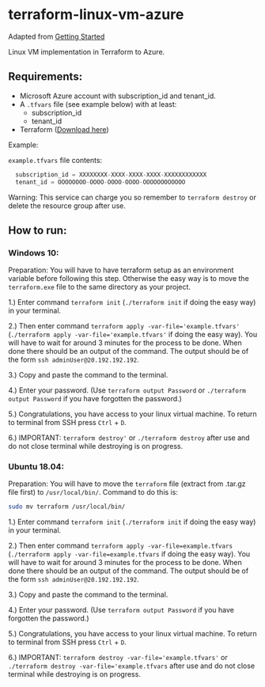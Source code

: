 # terraform-linux-vm-azure

Adapted from [Getting Started](https://learn.hashicorp.com/terraform?track=azure#azure)

Linux VM implementation in Terraform to Azure.

## Requirements: 
* Microsoft Azure account with subscription_id and tenant_id.
* A `.tfvars` file (see example below) with at least:
  * subscription_id
  * tenant_id
* Terraform ([Download here](https://www.terraform.io/downloads.html))
  
Example: 

`example.tfvars` file contents:
```tfvars
  subscription_id = XXXXXXXX-XXXX-XXXX-XXXX-XXXXXXXXXXXX
  tenant_id = OOOOOOOO-OOOO-OOOO-OOOO-OOOOOOOOOOOO
```

Warning: This service can charge you so remember to `terraform destroy` or delete the resource group after use.

## How to run: 

### Windows 10:
Preparation: You will have to have terraform setup as an environment variable before following this step.
Otherwise the easy way is to move the `terraform.exe` file to the same directory as your project.

1.) Enter command `terraform init` (`./terraform init` if doing the easy way) in your terminal.

2.) Then enter command `terraform apply -var-file='example.tfvars'` (`./terraform apply -var-file='example.tfvars'` if doing the easy way). You will have to wait for around 3 minutes for the process to be done. When done there should be an output of the command. The output should be of the form `ssh adminUser@20.192.192.192`.

3.) Copy and paste the command to the terminal. 

4.) Enter your password. (Use `terraform output Password` or `./terraform output Password` if you have forgotten the password.)

5.) Congratulations, you have access to your linux virtual machine. To return to terminal from SSH press `Ctrl` + `D`.

6.) IMPORTANT: `terraform destroy'` or `./terraform destroy` after use and do not close terminal while destroying is on progress.

### Ubuntu 18.04: 
Preparation: You will have to move the `terraform` file (extract from .tar.gz file first) to `/usr/local/bin/`. Command to do this is:
```bash
sudo mv terraform /usr/local/bin/
```

1.) Enter command `terraform init` (`./terraform init` if doing the easy way) in your terminal.

2.) Then enter command `terraform apply -var-file=example.tfvars` (`./terraform apply -var-file=example.tfvars` if doing the easy way). You will have to wait for around 3 minutes for the process to be done. When done there should be an output of the command. The output should be of the form `ssh adminUser@20.192.192.192`.

3.) Copy and paste the command to the terminal. 

4.) Enter your password. (Use `terraform output Password` if you have forgotten the password.)

5.) Congratulations, you have access to your linux virtual machine. To return to terminal from SSH press `Ctrl` + `D`.

6.) IMPORTANT: `terraform destroy -var-file='example.tfvars'` or `./terraform destroy -var-file='example.tfvars` after use and do not close terminal while destroying is on progress.
